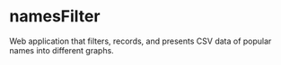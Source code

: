 # namesFilter



Web application that filters, records, and presents CSV data of popular names into different graphs. 
